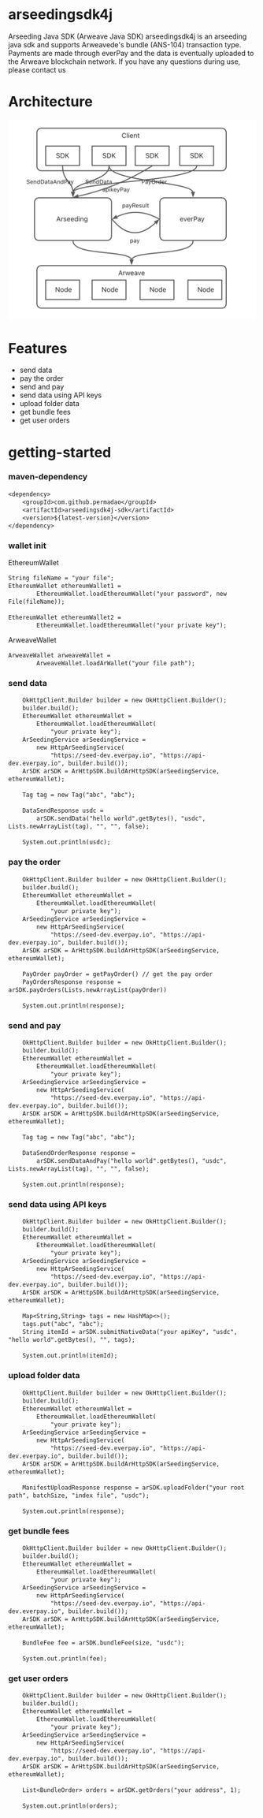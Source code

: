 # arseedingsdk4j
Arseeding Java SDK  (Arweave Java SDK)
arseedingsdk4j is an arseeding java sdk and supports Arweavede's bundle (ANS-104) transaction type. Payments are made through everPay and the data is eventually uploaded to the Arweave blockchain network. If you have any questions during use, please contact us

# Architecture
![img.png](img.png)

# Features
* send data
* pay the order
* send and pay
* send data using API keys
* upload folder data
* get bundle fees
* get user orders

# getting-started
### maven-dependency
```agsl
<dependency>
    <groupId>com.github.permadao</groupId>
    <artifactId>arseedingsdk4j-sdk</artifactId>
    <version>${latest-version}</version>
</dependency>
```
### wallet init
EthereumWallet
```agsl
String fileName = "your file";
EthereumWallet ethereumWallet1 =
        EthereumWallet.loadEthereumWallet("your password", new File(fileName));
        
EthereumWallet ethereumWallet2 =
        EthereumWallet.loadEthereumWallet("your private key"); 
```
ArweaveWallet
```agsl
ArweaveWallet arweaveWallet = 
        ArweaveWallet.loadArWallet("your file path");
```

### send data
```agsl
    OkHttpClient.Builder builder = new OkHttpClient.Builder();
    builder.build();
    EthereumWallet ethereumWallet =
        EthereumWallet.loadEthereumWallet(
            "your private key");
    ArSeedingService arSeedingService =
        new HttpArSeedingService(
            "https://seed-dev.everpay.io", "https://api-dev.everpay.io", builder.build());
    ArSDK arSDK = ArHttpSDK.buildArHttpSDK(arSeedingService, ethereumWallet);

    Tag tag = new Tag("abc", "abc");

    DataSendResponse usdc =
        arSDK.sendData("hello world".getBytes(), "usdc", Lists.newArrayList(tag), "", "", false);
    
    System.out.println(usdc);
```
### pay the order
```agsl
    OkHttpClient.Builder builder = new OkHttpClient.Builder();
    builder.build();
    EthereumWallet ethereumWallet =
        EthereumWallet.loadEthereumWallet(
            "your private key");
    ArSeedingService arSeedingService =
        new HttpArSeedingService(
            "https://seed-dev.everpay.io", "https://api-dev.everpay.io", builder.build());
    ArSDK arSDK = ArHttpSDK.buildArHttpSDK(arSeedingService, ethereumWallet);

    PayOrder payOrder = getPayOrder() // get the pay order
    PayOrdersResponse response = arSDK.payOrders(Lists.newArrayList(payOrder))
    
    System.out.println(response);
```
### send and pay
```agsl
    OkHttpClient.Builder builder = new OkHttpClient.Builder();
    builder.build();
    EthereumWallet ethereumWallet =
        EthereumWallet.loadEthereumWallet(
            "your private key");
    ArSeedingService arSeedingService =
        new HttpArSeedingService(
            "https://seed-dev.everpay.io", "https://api-dev.everpay.io", builder.build());
    ArSDK arSDK = ArHttpSDK.buildArHttpSDK(arSeedingService, ethereumWallet);

    Tag tag = new Tag("abc", "abc");

    DataSendOrderResponse response =
        arSDK.sendDataAndPay("hello world".getBytes(), "usdc", Lists.newArrayList(tag), "", "", false);
    
    System.out.println(response);
```
### send data using API keys
```agsl
    OkHttpClient.Builder builder = new OkHttpClient.Builder();
    builder.build();
    EthereumWallet ethereumWallet =
        EthereumWallet.loadEthereumWallet(
            "your private key");
    ArSeedingService arSeedingService =
        new HttpArSeedingService(
            "https://seed-dev.everpay.io", "https://api-dev.everpay.io", builder.build());
    ArSDK arSDK = ArHttpSDK.buildArHttpSDK(arSeedingService, ethereumWallet);

    Map<String,String> tags = new HashMap<>();
    tags.put("abc", "abc");
    String itemId = arSDK.submitNativeData("your apiKey", "usdc", "hello world".getBytes(), "", tags);
    
    System.out.println(itemId);
```

### upload folder data
```agsl
    OkHttpClient.Builder builder = new OkHttpClient.Builder();
    builder.build();
    EthereumWallet ethereumWallet =
        EthereumWallet.loadEthereumWallet(
            "your private key");
    ArSeedingService arSeedingService =
        new HttpArSeedingService(
            "https://seed-dev.everpay.io", "https://api-dev.everpay.io", builder.build());
    ArSDK arSDK = ArHttpSDK.buildArHttpSDK(arSeedingService, ethereumWallet);

    ManifestUploadResponse response = arSDK.uploadFolder("your root path", batchSize, "index file", "usdc");
    
    System.out.println(response);
```

### get bundle fees
```agsl
    OkHttpClient.Builder builder = new OkHttpClient.Builder();
    builder.build();
    EthereumWallet ethereumWallet =
        EthereumWallet.loadEthereumWallet(
            "your private key");
    ArSeedingService arSeedingService =
        new HttpArSeedingService(
            "https://seed-dev.everpay.io", "https://api-dev.everpay.io", builder.build());
    ArSDK arSDK = ArHttpSDK.buildArHttpSDK(arSeedingService, ethereumWallet);
    
    BundleFee fee = arSDK.bundleFee(size, "usdc");
    
    System.out.println(fee);
```

### get user orders
```agsl
    OkHttpClient.Builder builder = new OkHttpClient.Builder();
    builder.build();
    EthereumWallet ethereumWallet =
        EthereumWallet.loadEthereumWallet(
            "your private key");
    ArSeedingService arSeedingService =
        new HttpArSeedingService(
            "https://seed-dev.everpay.io", "https://api-dev.everpay.io", builder.build());
    ArSDK arSDK = ArHttpSDK.buildArHttpSDK(arSeedingService, ethereumWallet);
    
    List<BundleOrder> orders = arSDK.getOrders("your address", 1);
    
    System.out.println(orders);
```